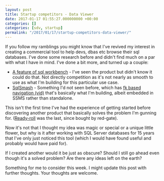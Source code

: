 ```yaml
---
layout: post
title: Startup competitors - Data Viewer
date: 2017-01-17 01:55:27.000000000 +00:00
categories: []
categories: [sdv, startup]
permalink: "/2017/01/17/startup-competitors-data-viewer/"
---
```


If you follow my ramblings you might know that I've revived my interest in
creating a commercial tool to help devs, dbas etc browse their sql databases.
I've done some research before and didn't find much on a par with what I have
in mind. I've done a bit more, and turned up a couple:

*   [A feature of sql
    workbench](http://www.sql-workbench.net/fk_lookup_png.html) - I've seen the
    product but didn't know it could do that. Not directly competition as it's
    not nearly as smooth to use as what I'm building for this particular use
    case.
*   [SqlSmash](http://www.sqlsmash.com/) - Something I'd not seen before, which
    has [fk based navigation (vid)](https://youtu.be/Z0kdqcrYHdo?t=1m14s)
    that's basically what I'm building, albeit embedded in SSMS rather than
    standalone.

This isn't the first time I've had the experience of getting started before
discovering another product that basically solves the problem I'm gunning for.
([Ready-roll](http://www.red-gate.com/products/sql-development/readyroll/) was
the last, since bought by red-gate).

Now it's not that I thought my idea was magic or special or a unique little
flower, but why is it after working with SQL Server databases for 15 years that
I've only just noticed this tool (which I would have found useful and probably
would have paid for).

If I created another would it be just as obscure? Should I still go ahead even
though it's a solved problem? Are there any ideas left on the earth?

Something for me to consider this week. I might update this post with further
thoughts. Your thoughts are welcome.
